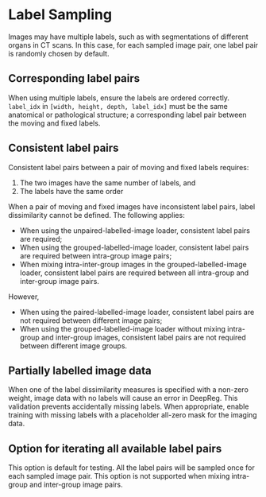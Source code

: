 # Label Sampling

Images may have multiple labels, such as with segmentations of different organs in CT scans.
In this case, for each sampled image pair, one label pair is randomly chosen by default.

## Corresponding label pairs

When using multiple labels, ensure the labels are ordered correctly. `label_idx` in `[width, height, depth, label_idx]` must be the
same anatomical or pathological structure; a corresponding label pair between the
moving and fixed labels. <!-- Not sure what the last sentence here means. -->

## Consistent label pairs

Consistent label pairs between a pair of moving and fixed labels requires: 

1. The two images have the same number of labels, and 
2. The labels have the same order

<!-- I've adjusted the style and grammar below but left the hyphenated loader names as-is -->

When a pair of moving and fixed images have inconsistent label pairs, label
dissimilarity cannot be defined. The following applies:

- When using the unpaired-labelled-image loader, consistent label pairs are required;
- When using the grouped-labelled-image loader, consistent label pairs are required between 
intra-group image pairs;
- When mixing intra-inter-group images in the grouped-labelled-image loader, consistent label pairs are
required between all intra-group and inter-group image pairs.

However, 

- When using the paired-labelled-image loader, consistent label pairs are not required between different
image pairs;
- When using the grouped-labelled-image loader without mixing intra-group and inter-group
images, consistent label pairs are not required between different image groups.

## Partially labelled image data

When one of the label dissimilarity measures <!-- What measures? --> is specified with a non-zero weight, image
data with no labels will cause an error in DeepReg. This validation prevents accidentally missing labels. 
When appropriate, enable training with missing labels with a placeholder all-zero mask for the imaging data.

## Option for iterating all available label pairs

This option is default for testing. All the label pairs will be sampled once for each
sampled image pair. This option is not supported when mixing intra-group and inter-group image
pairs.

